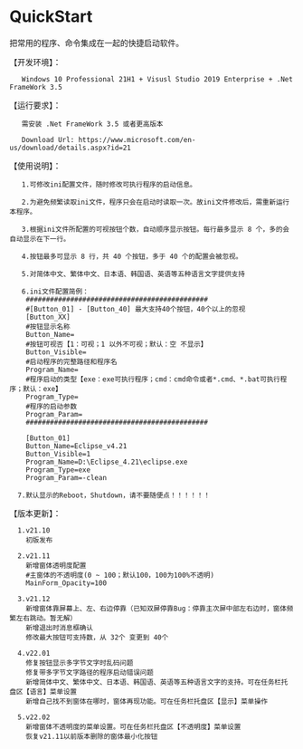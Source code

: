 # QuickStart
把常用的程序、命令集成在一起的快捷启动软件。

【开发环境】：

       Windows 10 Professional 21H1 + Visusl Studio 2019 Enterprise + .Net FrameWork 3.5

【运行要求】：
 
       需安装 .Net FrameWork 3.5 或者更高版本

       Download Url: https://www.microsoft.com/en-us/download/details.aspx?id=21

【使用说明】：
  
       1.可修改ini配置文件，随时修改可执行程序的启动信息。
       
       2.为避免频繁读取ini文件，程序只会在启动时读取一次。故ini文件修改后，需重新运行本程序。
       
       3.根据ini文件所配置的可视按钮个数，自动顺序显示按钮。每行最多显示 8 个，多的会自动显示在下一行。
       
       4.按钮最多可显示 8 行，共 40 个按钮，多于 40 个的配置会被忽视。

       5.对简体中文、繁体中文、日本语、韩国语、英语等五种语言文字提供支持
  
       6.ini文件配置简例：
        #############################################
        #[Button_01] - [Button_40] 最大支持40个按钮，40个以上的忽视
        [Button_XX]
        #按钮显示名称
        Button_Name=
        #按钮可视否【1：可视；1 以外不可视；默认：空 不显示】
        Button_Visible=
        #启动程序的完整路径和程序名
        Program_Name=
        #程序启动的类型【exe：exe可执行程序；cmd：cmd命令或者*.cmd、*.bat可执行程序；默认：exe】
        Program_Type=
        #程序的启动参数
        Program_Param=
        #############################################

        [Button_01]
        Button_Name=Eclipse_v4.21
        Button_Visible=1
        Program_Name=D:\Eclipse_4.21\eclipse.exe
        Program_Type=exe
        Program_Param=-clean

      7.默认显示的Reboot，Shutdown，请不要随便点！！！！！！
      
【版本更新】：
      
      1.v21.10
        初版发布
      
      2.v21.11
        新增窗体透明度配置
        #主窗体的不透明度(0 ~ 100；默认100，100为100%不透明)
        MainForm_Opacity=100

      3.v21.12
        新增窗体靠屏幕上、左、右边停靠（已知双屏停靠Bug：停靠主次屏中部左右边时，窗体频繁左右跳动。暂无解）
        新增退出时消息框确认
        修改最大按钮可支持数，从 32个 变更到 40个

      4.v22.01
        修复按钮显示多字节文字时乱码问题
        修复带多字节文字路径的程序启动错误问题
        新增简体中文、繁体中文、日本语、韩国语、英语等五种语言文字的支持。可在任务栏托盘区【语言】菜单设置
        新增自己找不到窗体在哪时，窗体再现功能。可在任务栏托盘区【显示】菜单操作

      5.v22.02
        新增窗体不透明度的菜单设置。可在任务栏托盘区【不透明度】菜单设置
        恢复v21.11以前版本删除的窗体最小化按钮
